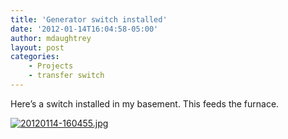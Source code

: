 ```yaml
---
title: 'Generator switch installed'
date: '2012-01-14T16:04:58-05:00'
author: mdaughtrey
layout: post
categories:
    - Projects
    - transfer switch
---
```


Here’s a switch installed in my basement. This feeds the furnace.

[![20120114-160455.jpg](/assets/uploads/2012/01/20120114-160455.jpg)](/assets/uploads/2012/01/20120114-160455.jpg)
